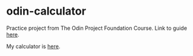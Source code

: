 # odin-calculator

Practice project from The Odin Project Foundation Course. Link to guide 
<a href="https://www.theodinproject.com/lessons/foundations-calculator">here</a>.

My calculator is <a href="https://grffno.github.io/odin-calculator/">here</a>.